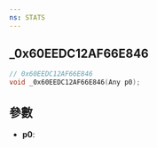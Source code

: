 ```yaml
---
ns: STATS
---
```

## _0x60EEDC12AF66E846

```c
// 0x60EEDC12AF66E846
void _0x60EEDC12AF66E846(Any p0);
```


## 參數
* **p0**: 


